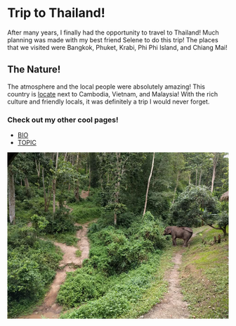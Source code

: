 # Trip to Thailand!

After many years, I finally had the opportunity to travel to Thailand! Much planning was made with my best friend Selene to do this trip! The places that we visited were Bangkok, Phuket, Krabi, Phi Phi Island, and Chiang Mai!

## The Nature! 
The atmosphere and the local people were absolutely amazing! This country is [locate](https://www.google.co.jp/maps/place/Thailand/@11.2926606,97.4479878,5.45z/data=!4m5!3m4!1s0x304d8df747424db1:0x9ed72c880757e802!8m2!3d15.870032!4d100.992541 "click here to view the location!") next to Cambodia, Vietnam, and Malaysia! With the rich culture and friendly locals, it was definitely a trip I would never forget. 

### Check out my other cool pages!

- [BIO](https://jlveliz3.github.io/bio)
- [TOPIC](https://jlveliz3.github.io/topic)

![Alt text](thailand.jpg "Nature and the elephants")
